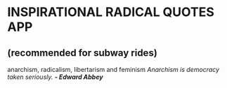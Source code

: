 # INSPIRATIONAL RADICAL QUOTES APP 
## (recommended for subway rides)
anarchism, radicalism, libertarism and feminism
*Anarchism is democracy taken seriously. **- Edward Abbey***

